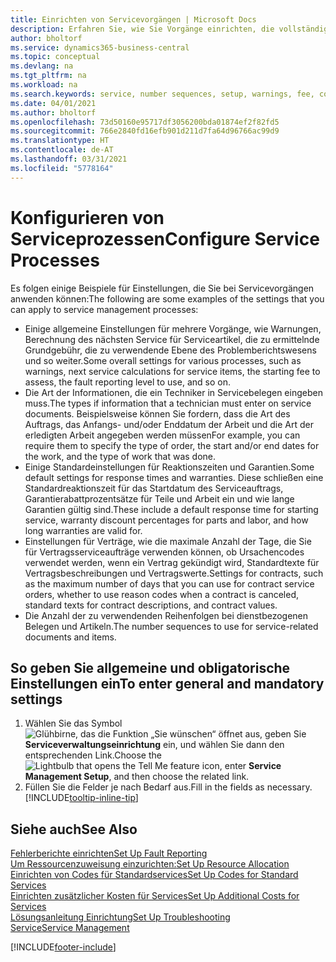 ```yaml
---
title: Einrichten von Servicevorgängen | Microsoft Docs
description: Erfahren Sie, wie Sie Vorgänge einrichten, die vollständige Zufriedenheit Ihrer Debitoren mit Ihrem Debitorendienst sicherzustellen.
author: bholtorf
ms.service: dynamics365-business-central
ms.topic: conceptual
ms.devlang: na
ms.tgt_pltfrm: na
ms.workload: na
ms.search.keywords: service, number sequences, setup, warnings, fee, contracts, warranties
ms.date: 04/01/2021
ms.author: bholtorf
ms.openlocfilehash: 73d50160e95717df3056200bda01874ef2f82fd5
ms.sourcegitcommit: 766e2840fd16efb901d211d7fa64d96766ac99d9
ms.translationtype: HT
ms.contentlocale: de-AT
ms.lasthandoff: 03/31/2021
ms.locfileid: "5778164"
---
```

# <a name="configure-service-processes"></a><span data-ttu-id="9cdec-103">Konfigurieren von Serviceprozessen</span><span class="sxs-lookup"><span data-stu-id="9cdec-103">Configure Service Processes</span></span>
<span data-ttu-id="9cdec-104">Es folgen einige Beispiele für Einstellungen, die Sie bei Servicevorgängen anwenden können:</span><span class="sxs-lookup"><span data-stu-id="9cdec-104">The following are some examples of the settings that you can apply to service management processes:</span></span>  
  
* <span data-ttu-id="9cdec-105">Einige allgemeine Einstellungen für mehrere Vorgänge, wie Warnungen, Berechnung des nächsten Service für Serviceartikel, die zu ermittelnde Grundgebühr, die zu verwendende Ebene des Problemberichtswesens und so weiter.</span><span class="sxs-lookup"><span data-stu-id="9cdec-105">Some overall settings for various processes, such as warnings, next service calculations for service items, the starting fee to assess, the fault reporting level to use, and so on.</span></span>  
* <span data-ttu-id="9cdec-106">Die Art der Informationen, die ein Techniker in Servicebelegen eingeben muss.</span><span class="sxs-lookup"><span data-stu-id="9cdec-106">The types if information that a technician must enter on service documents.</span></span> <span data-ttu-id="9cdec-107">Beispielsweise können Sie fordern, dass die Art des Auftrags, das Anfangs- und/oder Enddatum der Arbeit und die Art der erledigten Arbeit angegeben werden müssen</span><span class="sxs-lookup"><span data-stu-id="9cdec-107">For example, you can require them to specify the type of order, the start and/or end dates for the work, and the type of work that was done.</span></span>  
* <span data-ttu-id="9cdec-108">Einige Standardeinstellungen für Reaktionszeiten und Garantien.</span><span class="sxs-lookup"><span data-stu-id="9cdec-108">Some default settings for response times and warranties.</span></span> <span data-ttu-id="9cdec-109">Diese schließen eine Standardreaktionszeit für das Startdatum des Serviceauftrags, Garantierabattprozentsätze für Teile und Arbeit ein und wie lange Garantien gültig sind.</span><span class="sxs-lookup"><span data-stu-id="9cdec-109">These include a default response time for starting service, warranty discount percentages for parts and labor, and how long warranties are valid for.</span></span>  
* <span data-ttu-id="9cdec-110">Einstellungen für Verträge, wie die maximale Anzahl der Tage, die Sie für Vertragsserviceaufträge verwenden können, ob Ursachencodes verwendet werden, wenn ein Vertrag gekündigt wird, Standardtexte für Vertragsbeschreibungen und Vertragswerte.</span><span class="sxs-lookup"><span data-stu-id="9cdec-110">Settings for contracts, such as the maximum number of days that you can use for contract service orders, whether to use reason codes when a contract is canceled, standard texts for contract descriptions, and contract values.</span></span>  
* <span data-ttu-id="9cdec-111">Die Anzahl der zu verwendenden Reihenfolgen bei dienstbezogenen Belegen und Artikeln.</span><span class="sxs-lookup"><span data-stu-id="9cdec-111">The number sequences to use for service-related documents and items.</span></span>  

## <a name="to-enter-general-and-mandatory-settings"></a><span data-ttu-id="9cdec-112">So geben Sie allgemeine und obligatorische Einstellungen ein</span><span class="sxs-lookup"><span data-stu-id="9cdec-112">To enter general and mandatory settings</span></span>
1. <span data-ttu-id="9cdec-113">Wählen Sie das Symbol ![Glühbirne, das die Funktion „Sie wünschen“ öffnet](media/ui-search/search_small.png "Tell Me-Funktion") aus, geben Sie **Serviceverwaltungseinrichtung** ein, und wählen Sie dann den entsprechenden Link.</span><span class="sxs-lookup"><span data-stu-id="9cdec-113">Choose the ![Lightbulb that opens the Tell Me feature](media/ui-search/search_small.png "Tell me what you want to do") icon, enter **Service Management Setup**, and then choose the related link.</span></span>
2. <span data-ttu-id="9cdec-114">Füllen Sie die Felder je nach Bedarf aus.</span><span class="sxs-lookup"><span data-stu-id="9cdec-114">Fill in the fields as necessary.</span></span> [!INCLUDE[tooltip-inline-tip](includes/tooltip-inline-tip_md.md)]  

## <a name="see-also"></a><span data-ttu-id="9cdec-115">Siehe auch</span><span class="sxs-lookup"><span data-stu-id="9cdec-115">See Also</span></span>  
[<span data-ttu-id="9cdec-116">Fehlerberichte einrichten</span><span class="sxs-lookup"><span data-stu-id="9cdec-116">Set Up Fault Reporting</span></span>](service-how-setup-fault-reporting.md)  
[<span data-ttu-id="9cdec-117">Um Ressourcenzuweisung einzurichten:</span><span class="sxs-lookup"><span data-stu-id="9cdec-117">Set Up Resource Allocation</span></span>](service-how-setup-resource-allocation.md)  
[<span data-ttu-id="9cdec-118">Einrichten von Codes für Standardservices</span><span class="sxs-lookup"><span data-stu-id="9cdec-118">Set Up Codes for Standard Services</span></span>](service-how-setup-service-coding.md)  
[<span data-ttu-id="9cdec-119">Einrichten zusätzlicher Kosten für Services</span><span class="sxs-lookup"><span data-stu-id="9cdec-119">Set Up Additional Costs for Services</span></span>](service-how-setup-service-costs-pricing.md)  
[<span data-ttu-id="9cdec-120">Lösungsanleitung Einrichtung</span><span class="sxs-lookup"><span data-stu-id="9cdec-120">Set Up Troubleshooting</span></span>](service-how-setup-troubleshooting.md)  
[<span data-ttu-id="9cdec-121">Service</span><span class="sxs-lookup"><span data-stu-id="9cdec-121">Service Management</span></span>](service-service.md)  


[!INCLUDE[footer-include](includes/footer-banner.md)]